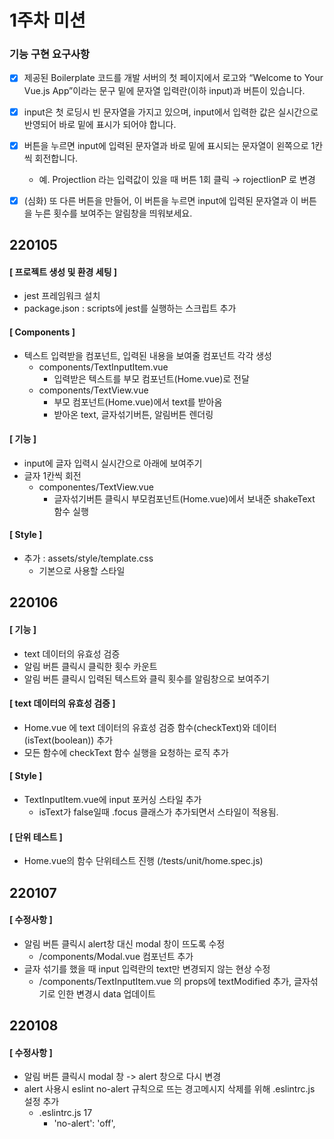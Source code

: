 
# 1주차 미션

### 기능 구현 요구사항
- [X] 제공된 Boilerplate 코드를 개발 서버의 첫 페이지에서 로고와 “Welcome to Your Vue.js App”이라는 문구 밑에 문자열 입력란(이하 input)과 버튼이 있습니다.
- [X] input은 첫 로딩시 빈 문자열을 가지고 있으며, input에서 입력한 값은 실시간으로 반영되어 바로 밑에 표시가 되어야 합니다.
- [X] 버튼을 누르면 input에 입력된 문자열과 바로 밑에 표시되는 문자열이 왼쪽으로 1칸씩 회전합니다.
    - 예. Projectlion 라는 입력값이 있을 때 버튼 1회 클릭 → rojectlionP 로 변경
- [X] (심화) 또 다른 버튼을 만들어, 이 버튼을 누르면 input에 입력된 문자열과 이 버튼을 누른 횟수를 보여주는 알림창을 띄워보세요.


## 220105

#### [ 프로젝트 생성 및 환경 세팅 ]
- jest 프레임워크 설치
- package.json : scripts에 jest를 실행하는 스크립트 추가
#### [ Components ]
- 텍스트 입력받을 컴포넌트, 입력된 내용을 보여줄 컴포넌트 각각 생성
    - components/TextInputItem.vue
        - 입력받은 텍스트를 부모 컴포넌트(Home.vue)로 전달
    - components/TextView.vue
        - 부모 컴포넌트(Home.vue)에서 text를 받아옴
        - 받아온 text, 글자섞기버튼, 알림버튼 렌더링
#### [ 기능 ]
- input에 글자 입력시 실시간으로 아래에 보여주기
- 글자 1칸씩 회전
    - componentes/TextView.vue
        - 글자섞기버튼 클릭시 부모컴포넌트(Home.vue)에서 보내준 shakeText 함수 실행
#### [ Style ]
- 추가 : assets/style/template.css
    - 기본으로 사용할 스타일


## 220106

#### [ 기능 ]
- text 데이터의 유효성 검증
- 알림 버튼 클릭시 클릭한 횟수 카운트
- 알림 버튼 클릭시 입력된 텍스트와 클릭 횟수를 알림창으로 보여주기
#### [ text 데이터의 유효성 검증 ]
- Home.vue 에 text 데이터의 유효성 검증 함수(checkText)와 데이터(isText(boolean)) 추가
- 모든 함수에 checkText 함수 실행을 요청하는 로직 추가
#### [ Style ]
- TextInputItem.vue에 input 포커싱 스타일 추가
    - isText가 false일때 .focus 클래스가 추가되면서 스타일이 적용됨.
#### [ 단위 테스트 ]
- Home.vue의 함수 단위테스트 진행 (/tests/unit/home.spec.js)


## 220107

#### [ 수정사항 ]
- 알림 버튼 클릭시 alert창 대신 modal 창이 뜨도록 수정
    - /components/Modal.vue 컴포넌트 추가
- 글자 섞기를 했을 때 input 입력란의 text만 변경되지 않는 현상 수정
    - /components/TextInputItem.vue 의 props에 textModified 추가, 글자섞기로 인한 변경시 data 업데이트


## 220108

#### [ 수정사항 ]
- 알림 버튼 클릭시 modal 창 -> alert 창으로 다시 변경
- alert 사용시 eslint no-alert 규칙으로 뜨는 경고메시지 삭제를 위해 .eslintrc.js 설정 추가
    - .eslintrc.js  17
        - 'no-alert': 'off',
        

